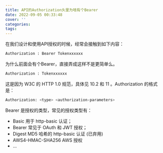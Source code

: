 ```yaml
---
title: API的Authorization头里为啥有个Bearer
date: 2022-09-05 00:33:48
cover: ''
categories:
tags:
---
```


在我们设计和使用API授权的时候，经常会接触到如下内容：

```bash
Authorization : Bearer Tokenxxxxxx
```

为什么前面会有个Bearer，直接弄成这样不是更简单么。

<!-- more -->

```bash
Authorization : Tokenxxxxxx
```

这是因为 W3C 的 HTTP 1.0 规范，具体见 10.2 和 11 。Authorization 的格式是：

```bash
Authorization: <type> <authorization-parameters>
```

Bearer 是授权的类型，常见的授权类型有：

- Basic 用于 http-basic 认证；
- Bearer 常见于 OAuth 和 JWT 授权；
- Digest MD5 哈希的 http-basic 认证 (已弃用)
- AWS4-HMAC-SHA256 AWS 授权
- ...